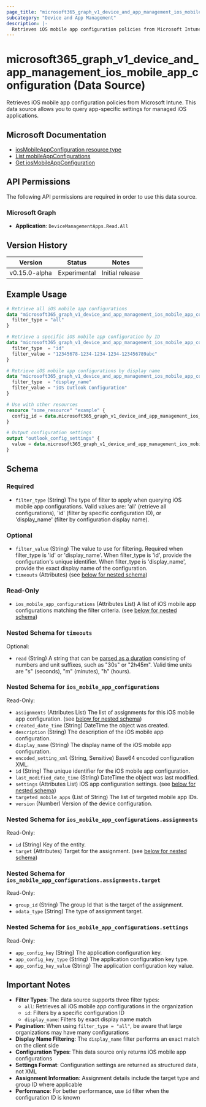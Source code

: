 ```yaml
---
page_title: "microsoft365_graph_v1_device_and_app_management_ios_mobile_app_configuration Data Source - terraform-provider-microsoft365"
subcategory: "Device and App Management"
description: |-
  Retrieves iOS mobile app configuration policies from Microsoft Intune. This data source allows you to query app-specific settings for managed iOS applications.
---
```


# microsoft365_graph_v1_device_and_app_management_ios_mobile_app_configuration (Data Source)

Retrieves iOS mobile app configuration policies from Microsoft Intune. This data source allows you to query app-specific settings for managed iOS applications.

## Microsoft Documentation

- [iosMobileAppConfiguration resource type](https://learn.microsoft.com/en-us/graph/api/resources/intune-apps-iosmobileappconfiguration?view=graph-rest-1.0)
- [List mobileAppConfigurations](https://learn.microsoft.com/en-us/graph/api/intune-apps-deviceappmanagement-list-mobileappconfigurations?view=graph-rest-1.0)
- [Get iosMobileAppConfiguration](https://learn.microsoft.com/en-us/graph/api/intune-apps-iosmobileappconfiguration-get?view=graph-rest-1.0)

## API Permissions

The following API permissions are required in order to use this data source.

### Microsoft Graph

- **Application**: `DeviceManagementApps.Read.All`

## Version History

| Version | Status | Notes |
|---------|--------|-------|
| v0.15.0-alpha | Experimental | Initial release |

## Example Usage

```terraform
# Retrieve all iOS mobile app configurations
data "microsoft365_graph_v1_device_and_app_management_ios_mobile_app_configuration" "all_configs" {
  filter_type = "all"
}

# Retrieve a specific iOS mobile app configuration by ID
data "microsoft365_graph_v1_device_and_app_management_ios_mobile_app_configuration" "by_id" {
  filter_type  = "id"
  filter_value = "12345678-1234-1234-1234-123456789abc"
}

# Retrieve iOS mobile app configurations by display name
data "microsoft365_graph_v1_device_and_app_management_ios_mobile_app_configuration" "by_name" {
  filter_type  = "display_name"
  filter_value = "iOS Outlook Configuration"
}

# Use with other resources
resource "some_resource" "example" {
  config_id = data.microsoft365_graph_v1_device_and_app_management_ios_mobile_app_configuration.by_name.ios_mobile_app_configurations[0].id
}

# Output configuration settings
output "outlook_config_settings" {
  value = data.microsoft365_graph_v1_device_and_app_management_ios_mobile_app_configuration.by_name.ios_mobile_app_configurations[0].settings
}
```

<!-- schema generated by tfplugindocs -->
## Schema

### Required

- `filter_type` (String) The type of filter to apply when querying iOS mobile app configurations. Valid values are: 'all' (retrieve all configurations), 'id' (filter by specific configuration ID), or 'display_name' (filter by configuration display name).

### Optional

- `filter_value` (String) The value to use for filtering. Required when filter_type is 'id' or 'display_name'. When filter_type is 'id', provide the configuration's unique identifier. When filter_type is 'display_name', provide the exact display name of the configuration.
- `timeouts` (Attributes) (see [below for nested schema](#nestedatt--timeouts))

### Read-Only

- `ios_mobile_app_configurations` (Attributes List) A list of iOS mobile app configurations matching the filter criteria. (see [below for nested schema](#nestedatt--ios_mobile_app_configurations))

<a id="nestedatt--timeouts"></a>
### Nested Schema for `timeouts`

Optional:

- `read` (String) A string that can be [parsed as a duration](https://pkg.go.dev/time#ParseDuration) consisting of numbers and unit suffixes, such as "30s" or "2h45m". Valid time units are "s" (seconds), "m" (minutes), "h" (hours).

<a id="nestedatt--ios_mobile_app_configurations"></a>
### Nested Schema for `ios_mobile_app_configurations`

Read-Only:

- `assignments` (Attributes List) The list of assignments for this iOS mobile app configuration. (see [below for nested schema](#nestedatt--ios_mobile_app_configurations--assignments))
- `created_date_time` (String) DateTime the object was created.
- `description` (String) The description of the iOS mobile app configuration.
- `display_name` (String) The display name of the iOS mobile app configuration.
- `encoded_setting_xml` (String, Sensitive) Base64 encoded configuration XML.
- `id` (String) The unique identifier for the iOS mobile app configuration.
- `last_modified_date_time` (String) DateTime the object was last modified.
- `settings` (Attributes List) iOS app configuration settings. (see [below for nested schema](#nestedatt--ios_mobile_app_configurations--settings))
- `targeted_mobile_apps` (List of String) The list of targeted mobile app IDs.
- `version` (Number) Version of the device configuration.

<a id="nestedatt--ios_mobile_app_configurations--assignments"></a>
### Nested Schema for `ios_mobile_app_configurations.assignments`

Read-Only:

- `id` (String) Key of the entity.
- `target` (Attributes) Target for the assignment. (see [below for nested schema](#nestedatt--ios_mobile_app_configurations--assignments--target))

<a id="nestedatt--ios_mobile_app_configurations--assignments--target"></a>
### Nested Schema for `ios_mobile_app_configurations.assignments.target`

Read-Only:

- `group_id` (String) The group Id that is the target of the assignment.
- `odata_type` (String) The type of assignment target.


<a id="nestedatt--ios_mobile_app_configurations--settings"></a>
### Nested Schema for `ios_mobile_app_configurations.settings`

Read-Only:

- `app_config_key` (String) The application configuration key.
- `app_config_key_type` (String) The application configuration key type.
- `app_config_key_value` (String) The application configuration key value.

## Important Notes

- **Filter Types**: The data source supports three filter types:
  - `all`: Retrieves all iOS mobile app configurations in the organization
  - `id`: Filters by a specific configuration ID
  - `display_name`: Filters by exact display name match
- **Pagination**: When using `filter_type = "all"`, be aware that large organizations may have many configurations
- **Display Name Filtering**: The `display_name` filter performs an exact match on the client side
- **Configuration Types**: This data source only returns iOS mobile app configurations
- **Settings Format**: Configuration settings are returned as structured data, not XML
- **Assignment Information**: Assignment details include the target type and group ID where applicable
- **Performance**: For better performance, use `id` filter when the configuration ID is known